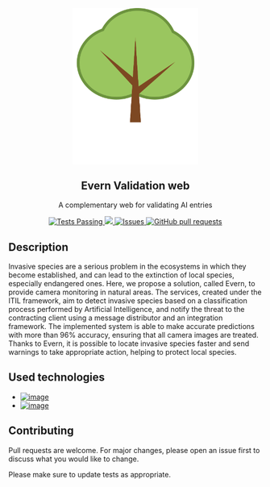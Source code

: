 <p align="center">
 <img width="250px" src="https://github.com/EverNature/Validation-WEB/blob/main/evern/src/main/resources/static/images/logo2.png?raw=true" align="center" alt="GitHub Readme Stats" />
 <h2 align="center">Evern Validation web</h2>
 <p align="center">A complementary web for validating AI entries</p>
</p>

<p align="center">
  <a href="https://github.com/EverNature/Validation-WEB/actions">
    <img alt="Tests Passing" src="https://github.com/anuraghazra/github-readme-stats/workflows/Test/badge.svg" />
  </a>
  <a href="https://codecov.io/gh/anuraghazra/github-readme-stats">
    <img src="https://codecov.io/gh/anuraghazra/github-readme-stats/branch/master/graph/badge.svg" />
  </a>
  <a href="https://github.com/EverNature/Validation-WEB/issues">
    <img alt="Issues" src="https://img.shields.io/github/issues/EverNature/Validation-WEB?color=0088ff" />
  </a>
  <a href="https://github.com/EverNature/Validation-WEB/pulls">
    <img alt="GitHub pull requests" src="https://img.shields.io/github/issues-pr/EverNature/Validation-WEB?color=0088ff" />
  </a>
</p>

## Description
Invasive species are a serious problem in the ecosystems in which they become established, and can lead to the extinction of local species, especially endangered ones. Here, we propose a solution, called Evern, to provide camera monitoring in natural areas. The services, created under the ITIL framework, aim to detect invasive species based on a classification process performed by Artificial Intelligence, and notify the threat to the contracting client using a message distributor and an integration framework. The implemented system is able to make accurate predictions with more than 96\% accuracy, ensuring that all camera images are treated. Thanks to Evern, it is possible to locate invasive species faster and send warnings to take appropriate action, helping to protect local species.

## Used technologies
* [![image](https://img.shields.io/badge/Spring_Boot-F2F4F9?style=for-the-badge&logo=spring-boot)](https://spring.io/projects/spring-boot)
* [![image](https://img.shields.io/badge/Hibernate-59666C?style=for-the-badge&logo=Hibernate&logoColor=white)](https://hibernate.org/)

## 

## Contributing
Pull requests are welcome. For major changes, please open an issue first to discuss what you would like to change.

Please make sure to update tests as appropriate.
